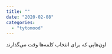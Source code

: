 ```yaml
---
title: ""
date: "2020-02-08"
categories: 
  - "tytomood"
---
```


اون‌هایی که برای انتخاب کلمه‌ها وقت می‌گذارند

